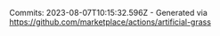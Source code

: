 Commits: 2023-08-07T10:15:32.596Z - Generated via https://github.com/marketplace/actions/artificial-grass
<br>

